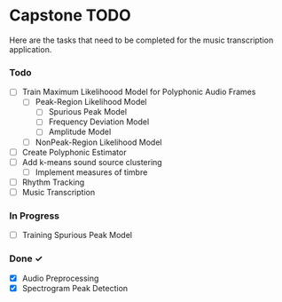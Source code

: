 # Capstone TODO

Here are the tasks that need to be completed for the music transcription application.

### Todo

- [ ] Train Maximum Likelihoood Model for Polyphonic Audio Frames
  - [ ] Peak-Region Likelihood Model
    - [ ] Spurious Peak Model
    - [ ] Frequency Deviation Model
    - [ ] Amplitude Model
  - [ ] NonPeak-Region Likelihood Model
- [ ] Create Polyphonic Estimator
- [ ] Add k-means sound source clustering
  - [ ] Implement measures of timbre 
- [ ] Rhythm Tracking
- [ ] Music Transcription

### In Progress
- [ ] Training Spurious Peak Model   

### Done ✓

- [x] Audio Preprocessing  
- [x] Spectrogram Peak Detection
